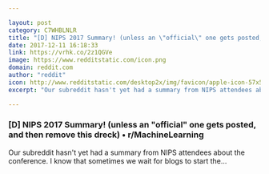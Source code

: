 ```yaml
---

layout: post
category: C7WHBLNLR
title: "[D] NIPS 2017 Summary! (unless an \"official\" one gets posted, and then remove this dreck) • r/MachineLearning"
date: 2017-12-11 16:18:33
link: https://vrhk.co/2z1QGVe
image: https://www.redditstatic.com/icon.png
domain: reddit.com
author: "reddit"
icon: http://www.redditstatic.com/desktop2x/img/favicon/apple-icon-57x57.png
excerpt: "Our subreddit hasn't yet had a summary from NIPS attendees about the conference. I know that sometimes we wait for blogs to start the..."

---
```


### [D] NIPS 2017 Summary! (unless an "official" one gets posted, and then remove this dreck) • r/MachineLearning

Our subreddit hasn't yet had a summary from NIPS attendees about the conference. I know that sometimes we wait for blogs to start the...